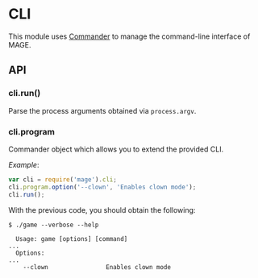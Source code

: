# CLI

This module uses [Commander](https://github.com/visionmedia/commander.js) to
manage the command-line interface of MAGE.

## API

### cli.run()

Parse the process arguments obtained via `process.argv`.

### cli.program

Commander object which allows you to extend the provided CLI.

*Example*:

```javascript
var cli = require('mage').cli;
cli.program.option('--clown', 'Enables clown mode');
cli.run();
```

With the previous code, you should obtain the following:

```
$ ./game --verbose --help

  Usage: game [options] [command]
...
  Options:
...
    --clown                Enables clown mode
```
